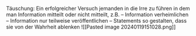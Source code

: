 Täuschung: Ein erfolgreicher Versuch jemanden in die Irre zu
führen in dem man Information mitteilt oder nicht mitteilt, z.B.
– Information verheimlichen
– Information nur teilweise veröffentlichen
– Statements so gestalten, dass sie von der Wahrheit ablenken
![[Pasted image 20240119151028.png]]
